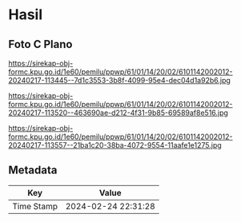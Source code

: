 # Hasil

## Foto C Plano

https://sirekap-obj-formc.kpu.go.id/1e60/pemilu/ppwp/61/01/14/20/02/6101142002012-20240217-113445--7d1c3553-3b8f-4099-95e4-dec04d1a92b6.jpg

https://sirekap-obj-formc.kpu.go.id/1e60/pemilu/ppwp/61/01/14/20/02/6101142002012-20240217-113520--463690ae-d212-4f31-9b85-69589af8e516.jpg

https://sirekap-obj-formc.kpu.go.id/1e60/pemilu/ppwp/61/01/14/20/02/6101142002012-20240217-113557--21ba1c20-38ba-4072-9554-11aafe1e1275.jpg


## Metadata

| Key        | Value               |
| ---------- | ------------------- |
| Time Stamp | 2024-02-24 22:31:28 |



